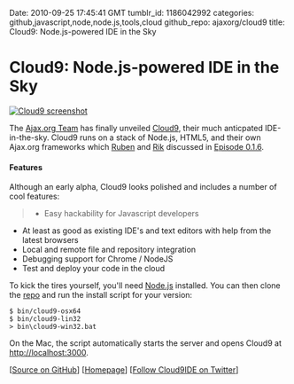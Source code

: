 Date: 2010-09-25 17:45:41 GMT
tumblr_id: 1186042992
categories: github,javascript,node,node.js,tools,cloud
github_repo: ajaxorg/cloud9
title: Cloud9: Node.js-powered IDE in the Sky

# Cloud9: Node.js-powered IDE in the Sky

[![Cloud9 screenshot](http://cl.ly/0176678984f3e3bbba87/content)](http://www.cloud9ide.com/)

The [Ajax.org Team](http://www.ajax.org/) has finally unveiled [Cloud9](http://www.cloud9ide.com/), their much anticpated IDE-in-the-sky. Cloud9 runs on a stack of Node.js, HTML5, and their own Ajax.org frameworks which [Ruben](http://twitter.com/javruben) and [Rik](http://twitter.com/rikarends) discussed in [Episode 0.1.6](http://lg.gd/016).

#### Features

Although an early alpha, Cloud9 looks polished and includes a number of cool features:

>* Easy hackability for Javascript developers
* At least as good as existing IDE's and text editors with help from the latest browsers
* Local and remote file and repository integration
* Debugging support for Chrome / NodeJS
* Test and deploy your code in the cloud

To kick the tires yourself, you'll need [Node.js](http://nodejs.org) installed. You can then clone the [repo](http://github.com/ajaxorg/cloud9) and run the install script for your version:

    $ bin/cloud9-osx64
    $ bin/cloud9-lin32
    > bin\cloud9-win32.bat
    
On the Mac, the script automatically starts the server and opens Cloud9 at [http://localhost:3000](http://localhost:3000).

[[Source on GitHub](http://github.com/ajaxorg/cloud9)] [[Homepage](http://www.cloud9ide.com/)] [[Follow Cloud9IDE on Twitter](http://twitter.com/Cloud9IDE)]
